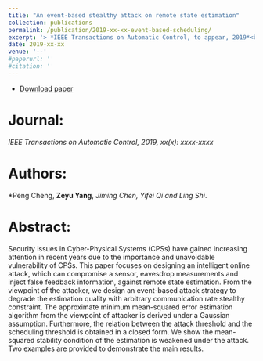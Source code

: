 ```yaml
---
title: "An event-based stealthy attack on remote state estimation"
collection: publications
permalink: /publication/2019-xx-xx-event-based-scheduling/
excerpt: '> *IEEE Transactions on Automatic Control, to appear, 2019*<br>*Peng Cheng, **Zeyu Yang**, *Jiming Chen, Yifei Qi and Ling Shi*.'
date: 2019-xx-xx
venue: '--'
#paperurl: ''
#citation: ''
---
```

- [Download paper](https://ieeexplore.ieee.org/abstract/document/6645401/)

Journal:
===
*IEEE Transactions on Automatic Control, 2019, xx(x): xxxx-xxxx*  

Authors: 
===
*Peng Cheng, **Zeyu Yang**, *Jiming Chen, Yifei Qi and Ling Shi*.

Abstract: 
===
Security issues in Cyber-Physical Systems (CPSs) have gained increasing attention in recent years due to the importance and unavoidable vulnerability of CPSs. This paper focuses on designing an intelligent online attack, which can compromise a sensor, eavesdrop measurements and inject false feedback information, against remote state estimation. From the viewpoint of the attacker, we design an event-based attack strategy to degrade the estimation quality with arbitrary communication rate stealthy constraint. The approximate minimum mean-squared error estimation algorithm from the viewpoint of attacker is derived under a Gaussian assumption. Furthermore, the relation between the attack threshold and the scheduling threshold is obtained in a closed form. We show the mean-squared stability condition of the estimation is weakened under the attack. Two examples are provided to demonstrate the main results.